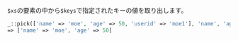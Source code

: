 `$xs`の要素の中から`$keys`で指定されたキーの値を取り出します。

```php
_::pick(['name' => 'moe', 'age' => 50, 'userid' => 'moe1'], 'name', 'age');
=> ['name' => 'moe', 'age' => 50]
```
